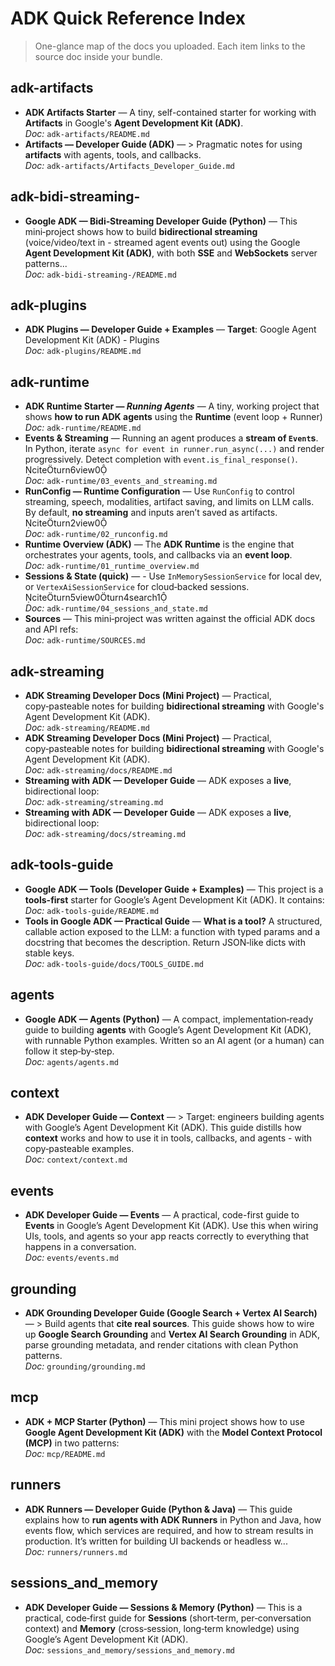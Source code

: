 # ADK Quick Reference Index

> One-glance map of the docs you uploaded. Each item links to the source doc inside your bundle.


## adk-artifacts

- **ADK Artifacts Starter** — A tiny, self-contained starter for working with **Artifacts** in Google's **Agent Development Kit (ADK)**.  
  _Doc:_ `adk-artifacts/README.md`
- **Artifacts — Developer Guide (ADK)** — > Pragmatic notes for using **artifacts** with agents, tools, and callbacks.  
  _Doc:_ `adk-artifacts/Artifacts_Developer_Guide.md`

## adk-bidi-streaming-

- **Google ADK — Bidi‑Streaming Developer Guide (Python)** — This mini‑project shows how to build **bidirectional streaming** (voice/video/text in - streamed agent events out) using the Google **Agent Development Kit (ADK)**, with both **SSE** and **WebSockets** server patterns...  
  _Doc:_ `adk-bidi-streaming-/README.md`

## adk-plugins

- **ADK Plugins — Developer Guide + Examples** — **Target**: Google Agent Development Kit (ADK) - Plugins  
  _Doc:_ `adk-plugins/README.md`

## adk-runtime

- **ADK Runtime Starter — *Running Agents*** — A tiny, working project that shows **how to run ADK agents** using the **Runtime** (event loop + Runner)  
  _Doc:_ `adk-runtime/README.md`
- **Events & Streaming** — Running an agent produces a **stream of `Event`s**. In Python, iterate `async for event in runner.run_async(...)` and render progressively. Detect completion with `event.is_final_response()`. citeturn6view0  
  _Doc:_ `adk-runtime/03_events_and_streaming.md`
- **RunConfig — Runtime Configuration** — Use `RunConfig` to control streaming, speech, modalities, artifact saving, and limits on LLM calls. By default, **no streaming** and inputs aren’t saved as artifacts. citeturn2view0  
  _Doc:_ `adk-runtime/02_runconfig.md`
- **Runtime Overview (ADK)** — The **ADK Runtime** is the engine that orchestrates your agents, tools, and callbacks via an **event loop**.  
  _Doc:_ `adk-runtime/01_runtime_overview.md`
- **Sessions & State (quick)** — - Use `InMemorySessionService` for local dev, or `VertexAiSessionService` for cloud‑backed sessions. citeturn5view0turn4search1  
  _Doc:_ `adk-runtime/04_sessions_and_state.md`
- **Sources** — This mini‑project was written against the official ADK docs and API refs:  
  _Doc:_ `adk-runtime/SOURCES.md`

## adk-streaming

- **ADK Streaming Developer Docs (Mini Project)** — Practical, copy‑pasteable notes for building **bidirectional streaming** with Google's Agent Development Kit (ADK).  
  _Doc:_ `adk-streaming/README.md`
- **ADK Streaming Developer Docs (Mini Project)** — Practical, copy‑pasteable notes for building **bidirectional streaming** with Google's Agent Development Kit (ADK).  
  _Doc:_ `adk-streaming/docs/README.md`
- **Streaming with ADK — Developer Guide** — ADK exposes a **live**, bidirectional loop:  
  _Doc:_ `adk-streaming/streaming.md`
- **Streaming with ADK — Developer Guide** — ADK exposes a **live**, bidirectional loop:  
  _Doc:_ `adk-streaming/docs/streaming.md`

## adk-tools-guide

- **Google ADK — Tools (Developer Guide + Examples)** — This project is a **tools-first** starter for Google’s Agent Development Kit (ADK). It contains:  
  _Doc:_ `adk-tools-guide/README.md`
- **Tools in Google ADK — Practical Guide** — **What is a tool?** A structured, callable action exposed to the LLM: a function with typed params and a docstring that becomes the description. Return JSON‑like dicts with stable keys.  
  _Doc:_ `adk-tools-guide/docs/TOOLS_GUIDE.md`

## agents

- **Google ADK — Agents (Python)** — A compact, implementation‑ready guide to building **agents** with Google’s Agent Development Kit (ADK), with runnable Python examples. Written so an AI agent (or a human) can follow it step‑by‑step.  
  _Doc:_ `agents/agents.md`

## context

- **ADK Developer Guide — **Context**** — > Target: engineers building agents with Google’s Agent Development Kit (ADK). This guide distills how **context** works and how to use it in tools, callbacks, and agents - with copy‑pasteable examples.  
  _Doc:_ `context/context.md`

## events

- **ADK Developer Guide — Events** — A practical, code-first guide to **Events** in Google’s Agent Development Kit (ADK). Use this when wiring UIs, tools, and agents so your app reacts correctly to everything that happens in a conversation.  
  _Doc:_ `events/events.md`

## grounding

- **ADK Grounding Developer Guide (Google Search + Vertex AI Search)** — > Build agents that **cite real sources**. This guide shows how to wire up **Google Search Grounding** and **Vertex AI Search Grounding** in ADK, parse grounding metadata, and render citations with clean Python patterns.  
  _Doc:_ `grounding/grounding.md`

## mcp

- **ADK + MCP Starter (Python)** — This mini project shows how to use **Google Agent Development Kit (ADK)** with the **Model Context Protocol (MCP)** in two patterns:  
  _Doc:_ `mcp/README.md`

## runners

- **ADK Runners — Developer Guide (Python & Java)** — This guide explains how to **run agents with ADK Runners** in Python and Java, how events flow, which services are required, and how to stream results in production. It’s written for building UI backends or headless w...  
  _Doc:_ `runners/runners.md`

## sessions_and_memory

- **ADK Developer Guide — Sessions & Memory (Python)** — This is a practical, code‑first guide for **Sessions** (short‑term, per‑conversation context) and **Memory** (cross‑session, long‑term knowledge) using Google’s Agent Development Kit (ADK).  
  _Doc:_ `sessions_and_memory/sessions_and_memory.md`